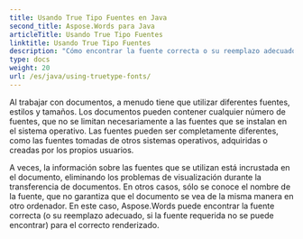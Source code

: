 ```yaml
---
title: Usando True Tipo Fuentes en Java
second_title: Aspose.Words para Java
articleTitle: Usando True Tipo Fuentes
linktitle: Usando True Tipo Fuentes
description: "Cómo encontrar la fuente correcta o su reemplazo adecuado, si no se puede encontrar la fuente requerida, para el correcto renderizado utilizando Aspose.Words para Java."
type: docs
weight: 20
url: /es/java/using-truetype-fonts/
---
```


Al trabajar con documentos, a menudo tiene que utilizar diferentes fuentes, estilos y tamaños. Los documentos pueden contener cualquier número de fuentes, que no se limitan necesariamente a las fuentes que se instalan en el sistema operativo. Las fuentes pueden ser completamente diferentes, como las fuentes tomadas de otros sistemas operativos, adquiridas o creadas por los propios usuarios.

A veces, la información sobre las fuentes que se utilizan está incrustada en el documento, eliminando los problemas de visualización durante la transferencia de documentos. En otros casos, sólo se conoce el nombre de la fuente, que no garantiza que el documento se vea de la misma manera en otro ordenador. En este caso, Aspose.Words puede encontrar la fuente correcta (o su reemplazo adecuado, si la fuente requerida no se puede encontrar) para el correcto renderizado.
